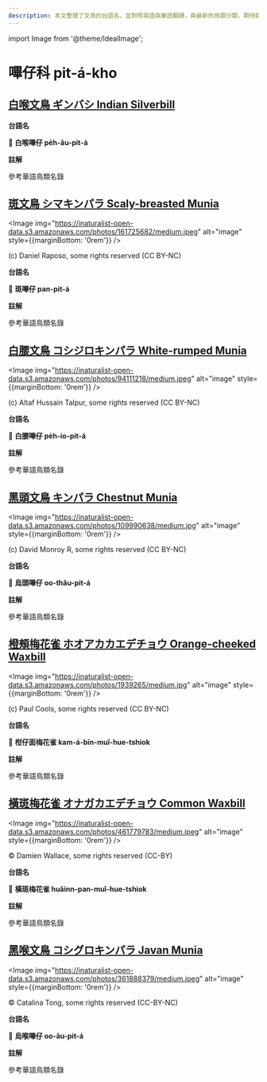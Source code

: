 ```yaml
---
description: 本文整理了文鳥的台語名，並對照英語與華語翻譯，與最新的鳥類分類，期待能夠供未來的台語鳥類圖鑑當作參考
---
```


import Image from '@theme/IdealImage';

# 嗶仔科 pit-á-kho

## [白喉文鳥 ギンバシ Indian Silverbill](https://ebird.org/species/indsil)

**台語名**

🎯 **白喉嗶仔 pe̍h-âu-pit-á**

**註解**

參考華語鳥類名錄

## [斑文鳥 シマキンパラ Scaly-breasted Munia](https://ebird.org/species/nutman)

<Image img="https://inaturalist-open-data.s3.amazonaws.com/photos/161725682/medium.jpeg" alt="image" style={{marginBottom: '0rem'}} />

<div className="image-caption">
(c) Daniel Raposo, some rights reserved (CC BY-NC)
</div>

**台語名**

🎯 **斑嗶仔 pan-pit-á**

**註解**

參考華語鳥類名錄

## [白腰文鳥 コシジロキンパラ White-rumped Munia](https://ebird.org/species/whrmun)

<Image img="https://inaturalist-open-data.s3.amazonaws.com/photos/94111218/medium.jpeg" alt="image" style={{marginBottom: '0rem'}} />

<div className="image-caption">
(c) Altaf Hussain Talpur, some rights reserved (CC BY-NC)
</div>

**台語名**

🎯 **白腰嗶仔 pe̍h-io-pit-á**

**註解**

參考華語鳥類名錄

## [黑頭文鳥 キンパラ Chestnut Munia](https://ebird.org/species/chemun)

<Image img="https://inaturalist-open-data.s3.amazonaws.com/photos/109990638/medium.jpg" alt="image" style={{marginBottom: '0rem'}} />

<div className="image-caption">
(c) David Monroy R, some rights reserved (CC BY-NC)
</div>

**台語名**

🎯 **烏頭嗶仔 oo-thâu-pit-á**

**註解**

參考華語鳥類名錄

## [橙頰梅花雀 ホオアカカエデチョウ Orange-cheeked Waxbill](https://ebird.org/species/orcwax)

<Image img="https://inaturalist-open-data.s3.amazonaws.com/photos/1939265/medium.jpg" alt="image" style={{marginBottom: '0rem'}} />

<div className="image-caption">
(c) Paul Cools, some rights reserved (CC BY-NC)
</div>

**台語名**

🎯 **柑仔面梅花雀 kam-á-bīn-muî-hue-tshiok**

**註解**

參考華語鳥類名錄

## [橫斑梅花雀 オナガカエデチョウ Common Waxbill](https://ebird.org/species/comwax)

<Image img="https://inaturalist-open-data.s3.amazonaws.com/photos/461779783/medium.jpeg" alt="image" style={{marginBottom: '0rem'}} />

<div className="image-caption">
© Damien Wallace, some rights reserved (CC-BY)
</div>

**台語名**

🎯 **橫斑梅花雀 huâinn-pan-muî-hue-tshiok**

**註解**

參考華語鳥類名錄

## [黑喉文鳥 コシグロキンパラ Javan Munia](https://ebird.org/species/javmun1)

<Image img="https://inaturalist-open-data.s3.amazonaws.com/photos/361888379/medium.jpeg" alt="image" style={{marginBottom: '0rem'}} />

<div className="image-caption">
© Catalina Tong, some rights reserved (CC-BY-NC)
</div>

**台語名**

🎯 **烏喉嗶仔 oo-âu-pit-á**

**註解**

參考華語鳥類名錄
